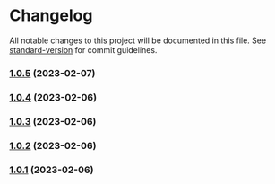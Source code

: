 # Changelog

All notable changes to this project will be documented in this file. See [standard-version](https://github.com/conventional-changelog/standard-version) for commit guidelines.

### [1.0.5](https://github.com/liou666/live-parser/compare/v1.2.10...v1.0.5) (2023-02-07)

### [1.0.4](https://github.com/liou666/live-parser/compare/v1.2.8...v1.0.4) (2023-02-06)

### [1.0.3](https://github.com/liou666/live-parser/compare/v1.2.7...v1.0.3) (2023-02-06)

### [1.0.2](https://github.com/liou666/live-parser/compare/v1.2.6...v1.0.2) (2023-02-06)

### [1.0.1](https://github.com/liou666/live-parser/compare/v1.2.4...v1.0.1) (2023-02-06)
